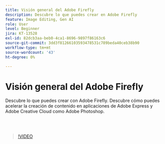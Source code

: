 ```yaml
---
title: Visión general del Adobe Firefly
description: Descubre lo que puedes crear en Adobe Firefly
feature: Image Editing, Gen AI
role: User
level: Beginner
jira: KT-13528
exl-id: 82dcb3aa-beb0-4ca1-8696-9897f86163c6
source-git-commit: 3dd3f81266103593478531c789beda40ceb38b90
workflow-type: tm+mt
source-wordcount: '43'
ht-degree: 0%

---
```


# Visión general del Adobe Firefly

Descubre lo que puedes crear con Adobe Firefly. Descubre cómo puedes acelerar la creación de contenido en aplicaciones de Adobe Express y Adobe Creative Cloud como Adobe Photoshop.

<br> 

>[!VIDEO](https://video.tv.adobe.com/v/3420929?quality=12&learn=on&hidetitle=true)
